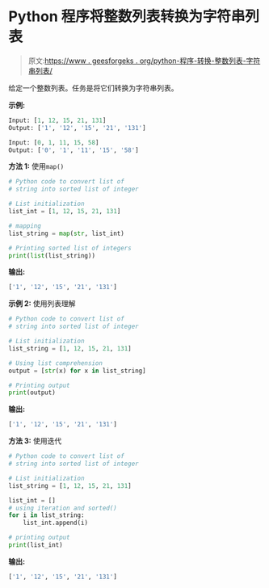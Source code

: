 # Python 程序将整数列表转换为字符串列表

> 原文:[https://www . geesforgeks . org/python-程序-转换-整数列表-字符串列表/](https://www.geeksforgeeks.org/python-program-to-convert-list-of-integer-to-list-of-string/)

给定一个整数列表。任务是将它们转换为字符串列表。

**示例:**

```py
Input: [1, 12, 15, 21, 131]
Output: ['1', '12', '15', '21', '131']

Input: [0, 1, 11, 15, 58]
Output: ['0', '1', '11', '15', '58']

```

**方法 1:** 使用`map()`

```py
# Python code to convert list of 
# string into sorted list of integer 

# List initialization 
list_int = [1, 12, 15, 21, 131]

# mapping 
list_string = map(str, list_int) 

# Printing sorted list of integers 
print(list(list_string))
```

**输出:**

```py
['1', '12', '15', '21', '131']

```

**示例 2:** 使用列表理解

```py
# Python code to convert list of  
# string into sorted list of integer 

# List initialization 
list_string = [1, 12, 15, 21, 131]

# Using list comprehension 
output = [str(x) for x in list_string]

# Printing output 
print(output)
```

**输出:**

```py
['1', '12', '15', '21', '131']

```

**方法 3:** 使用迭代

```py
# Python code to convert list of 
# string into sorted list of integer 

# List initialization 
list_string = [1, 12, 15, 21, 131]

list_int = []
# using iteration and sorted() 
for i in list_string:
    list_int.append(i)

# printing output 
print(list_int) 
```

**输出:**

```py
['1', '12', '15', '21', '131']

```